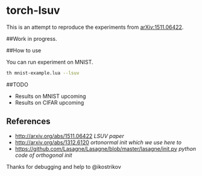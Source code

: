 # torch-lsuv

This is an attempt to reproduce the experiments from [arXiv:1511.06422](http://arxiv.org/abs/1511.06422).

##Work in progress.

##How to use

You can run experiment on MNIST.

```bash
th mnist-example.lua --lsuv
```

##TODO
* Results on MNIST upcoming
* Results on CIFAR upcoming

## References
* http://arxiv.org/abs/1511.06422 *LSUV paper*
* http://arxiv.org/abs/1312.6120 *ortonormal init which we use here to*
* https://github.com/Lasagne/Lasagne/blob/master/lasagne/init.py *python code of orthogonal init*

Thanks for debugging and help to @ikostrikov
